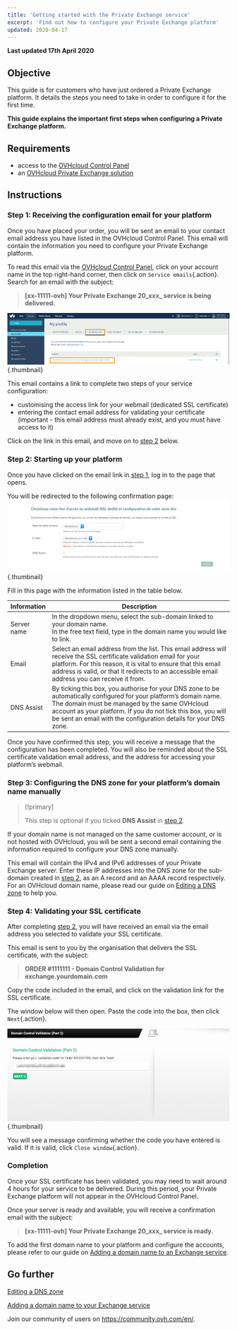 ```yaml
---
title: 'Getting started with the Private Exchange service'
excerpt: 'Find out how to configure your Private Exchange platform'
updated: 2020-04-17
---
```


**Last updated 17th April 2020**

## Objective

This guide is for customers who have just ordered a Private Exchange platform. It details the steps you need to take in order to configure it for the first time.

**This guide explains the important first steps when configuring a Private Exchange platform.**

## Requirements

- access to the [OVHcloud Control Panel](https://www.ovh.com/auth/?action=gotomanager&from=https://www.ovh.co.uk/&ovhSubsidiary=GB)
- an [OVHcloud Private Exchange solution](https://www.ovhcloud.com/en-gb/emails/private-exchange/)

## Instructions

### Step 1: Receiving the configuration email for your platform

Once you have placed your order, you will be sent an email to your contact email address you have listed in the OVHcloud Control Panel. This email will contain the information you need to configure your Private Exchange platform. 

To read this email via the [OVHcloud Control Panel](https://www.ovh.com/auth/?action=gotomanager&from=https://www.ovh.co.uk/&ovhSubsidiary=GB), click on your account name in the top right-hand corner, then click on `Service emails`{.action}. Search for an email with the subject:

> **\[xx-11111-ovh] Your Private Exchange 20_xxx_ service is being delivered.**


![first-use-private-exchange](images/first-use-private-exchange-01.png){.thumbnail}

This email contains a link to complete two steps of your service configuration:

- customising the access link for your webmail (dedicated SSL certificate)
- entering the contact email address for validating your certificate (important - this email address must already exist, and you must have access to it)

Click on the link in this email, and move on to [step 2](./#step-2-starting-up-your-platform) below.

### Step 2: Starting up your platform

Once you have clicked on the email link in [step 1](./#step-1-receiving-the-configuration-email-for-your-platform), log in to the page that opens.

You will be redirected to the following confirmation page:
![first-use-private-exchange](images/first-use-private-exchange-02.png){.thumbnail}

Fill in this page with the information listed in the table below.

| Information          	| Description                                                                                                                                                                                                                             	|
|----------------------	|-----------------------------------------------------------------------------------------------------------------------------------------------------------------------------------------------------------------------------------------	|
| Server name 	| In the dropdown menu, select the sub-domain linked to your domain name. <br> In the free text field, type in the domain name you would like to link.                                                                   	|
| Email               	| Select an email address from the list. This email address will receive the SSL certificate validation email for your platform. For this reason, it is vital to ensure that this email address is valid, or that it redirects to an accessible email address you can receive it from.
| DNS Assist           	| By ticking this box, you authorise for your DNS zone to be automatically configured for your platform’s domain name. The domain must be managed by the same OVHcloud account as your platform. If you do not tick this box, you will be sent an email with the configuration details for your DNS zone. 	|

Once you have confirmed this step, you will receive a message that the configuration has been completed. You will also be reminded about the SSL certificate validation email address, and the address for accessing your platform’s webmail.

### Step 3: Configuring the DNS zone for your platform’s domain name manually

> [!primary]
>
> This step is optional if you ticked **DNS Assist** in [step 2](./#step-2-starting-up-your-platform).
> 

If your domain name is not managed on the same customer account, or is not hosted with OVHcloud, you will be sent a second email containing the information required to configure your DNS zone manually.

This email will contain the IPv4 and IPv6 addresses of your Private Exchange server. Enter these IP addresses into the DNS zone for the sub-domain created in [step 2](./#step-2-starting-up-your-platform), as an A record and an AAAA record respectively. For an OVHcloud domain name, please read our guide on [Editing a DNS zone](/pages/web/domains/dns_zone_edit) to help you.


### Step 4: Validating your SSL certificate

After completing [step 2](./#step-2-starting-up-your-platform), you will have received an email via the email address you selected to validate your SSL certificate.

This email is sent to you by the organisation that delivers the SSL certificate, with the subject:

> **ORDER #1111111 - Domain Control Validation for exchange.yourdomain.com**

Copy the code included in the email, and click on the validation link for the SSL certificate.

The window below will then open. Paste the code into the box, then click `Next`{.action}.

![first-use-private-exchange](images/first-use-private-exchange-03.png){.thumbnail}

You will see a message confirming whether the code you have entered is valid. If it is valid, click `Close window`{.action}.

### Completion

Once your SSL certificate has been validated, you may need to wait around 4 hours for your service to be delivered. During this period, your Private Exchange platform will not appear in the OVHcloud Control Panel.

Once your server is ready and available, you will receive a confirmation email with the subject:

> **\[xx-11111-ovh] Your Private Exchange 20_xxx_ service is ready.**

To add the first domain name to your platform and configure the accounts, please refer to our guide on [Adding a domain name to an Exchange service](/pages/web/microsoft-collaborative-solutions/exchange_adding_domain). 

## Go further

[Editing a DNS zone](/pages/web/domains/dns_zone_edit)

[Adding a domain name to your Exchange service](/pages/web/microsoft-collaborative-solutions/exchange_adding_domain) 

Join our community of users on <https://community.ovh.com/en/>.
